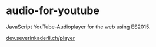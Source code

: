 # audio-for-youtube
JavaScript YouTube-Audioplayer for the web using ES2015.

[dev.severinkaderli.ch/player](dev.severinkaderli.ch/player)
